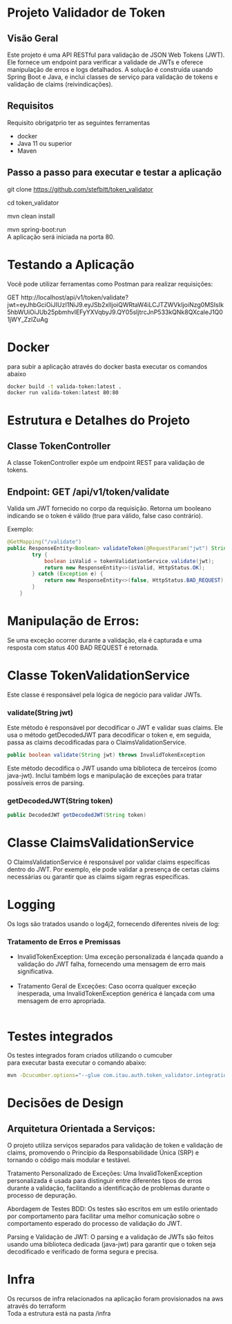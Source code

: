 # Projeto Validador de Token

## Visão Geral
Este projeto é uma API RESTful para validação de JSON Web Tokens (JWT). Ele fornece um endpoint para verificar a validade de JWTs e oferece manipulação de erros e logs detalhados. A solução é construída usando Spring Boot e Java, e inclui classes de serviço para validação de tokens e validação de claims (reivindicações).

## Requisitos

Requisito obrigatprio ter as seguintes ferramentas
- docker
- Java 11 ou superior
- Maven

## Passo a passo para executar e testar a aplicação
git clone https://github.com/stefbitt/token_validator

cd token_validator

mvn clean install

mvn spring-boot:run<br>
A aplicação será iniciada na porta 80.

# Testando a Aplicação<br>
Você pode utilizar ferramentas como Postman para realizar requisições:

GET http://localhost/api/v1/token/validate?jwt=eyJhbGciOiJIUzI1NiJ9.eyJSb2xlIjoiQWRtaW4iLCJTZWVkIjoiNzg0MSIsIk5hbWUiOiJUb25pbmhvIEFyYXVqbyJ9.QY05sIjtrcJnP533kQNk8QXcaleJ1Q01jWY_ZzIZuAg

# Docker
para subir a aplicação através do docker basta executar os comandos abaixo
```bash
docker build -t valida-token:latest .
docker run valida-token:latest 80:80
```

# Estrutura e Detalhes do Projeto
## Classe TokenController
A classe TokenController expõe um endpoint REST para validação de tokens.

## Endpoint: GET /api/v1/token/validate
Valida um JWT fornecido no corpo da requisição. Retorna um booleano indicando se o token é válido (true para válido, false caso contrário).

Exemplo:

```java
@GetMapping("/validate")
public ResponseEntity<Boolean> validateToken(@RequestParam("jwt") String jwt) {
        try {
            boolean isValid = tokenValidationService.validate(jwt);
            return new ResponseEntity<>(isValid, HttpStatus.OK);
        } catch (Exception e) {
            return new ResponseEntity<>(false, HttpStatus.BAD_REQUEST);
        }
    }    
```
# Manipulação de Erros:
Se uma exceção ocorrer durante a validação, ela é capturada e uma resposta com status 400 BAD REQUEST é retornada.

# Classe TokenValidationService
Este classe é responsável pela lógica de negócio para validar JWTs.

### validate(String jwt)
Este método é responsável por decodificar o JWT e validar suas claims. Ele usa o método getDecodedJWT para decodificar o token e, em seguida, passa as claims decodificadas para o ClaimsValidationService.


```java
public boolean validate(String jwt) throws InvalidTokenException
```
Este método decodifica o JWT usando uma biblioteca de terceiros (como java-jwt). Inclui também logs e manipulação de exceções para tratar possíveis erros de parsing.

### getDecodedJWT(String token)
```java
public DecodedJWT getDecodedJWT(String token)
```

# Classe ClaimsValidationService
O ClaimsValidationService é responsável por validar claims específicas dentro do JWT. Por exemplo, ele pode validar a presença de certas claims necessárias ou garantir que as claims sigam regras específicas.

# Logging
Os logs são tratados usando o log4j2, fornecendo diferentes níveis de log:

### Tratamento de Erros e Premissas
- InvalidTokenException: Uma exceção personalizada é lançada quando a validação do JWT falha, fornecendo uma mensagem de erro mais significativa.<br><br>
- Tratamento Geral de Exceções: Caso ocorra qualquer exceção inesperada, uma InvalidTokenException genérica é lançada com uma mensagem de erro apropriada.<br><br>

# Testes integrados
Os testes integrados foram criados utilizando o cumcuber<br>
para executar basta executar o comando abaixo:

```bash
mvn -Dcucumber.options="--glue com.itau.auth.token_validator.integration.steps src/test/resources/features" test
```

# Decisões de Design

## Arquitetura Orientada a Serviços:
O projeto utiliza serviços separados para validação de token e validação de claims, promovendo o Princípio da Responsabilidade Única (SRP) e tornando o código mais modular e testável.

Tratamento Personalizado de Exceções: Uma InvalidTokenException personalizada é usada para distinguir entre diferentes tipos de erros durante a validação, facilitando a identificação de problemas durante o processo de depuração.

Abordagem de Testes BDD: Os testes são escritos em um estilo orientado por comportamento para facilitar uma melhor comunicação sobre o comportamento esperado do processo de validação do JWT.

Parsing e Validação de JWT: O parsing e a validação de JWTs são feitos usando uma biblioteca dedicada (java-jwt) para garantir que o token seja decodificado e verificado de forma segura e precisa.

# Infra 

Os recursos de infra relacionados na aplicação foram provisionados na aws através do terraform<br>
Toda a estrutura está na pasta /infra
